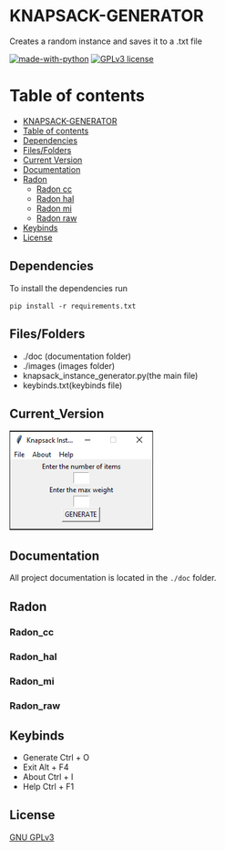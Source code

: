# KNAPSACK-GENERATOR
Creates a random instance and saves it to a .txt file

[![made-with-python](https://img.shields.io/badge/Made%20with-Python-1f425f.svg)](https://www.python.org/) [![GPLv3 license](https://img.shields.io/badge/License-GPLv3-blue.svg)](http://perso.crans.org/besson/LICENSE.html)

# Table of contents

<!--ts-->
  * [KNAPSACK-GENERATOR](#KNAPSACK-GENERATOR)
  * [Table of contents](#Table_of_contents)
  * [Dependencies](#Dependencies)
  * [Files/Folders](#Files/Folders)
  * [Current Version](#Current_Version)
  * [Documentation](#Documentation)
  * [Radon](#Radon)
    * [Radon cc](#Radon_cc)
    * [Radon hal](#Radon_hal)
    * [Radon mi](#Radon_mi)
    * [Radon raw](#Radon_raw)
  * [Keybinds](#Keybinds)
  * [License](#License)
<!--ts-->


## Dependencies

To install the dependencies run

```shell
pip install -r requirements.txt
```


## Files/Folders

<ul>
 <li> ./doc (documentation folder) </li>
 <li> ./images (images folder) </li>
 <li> knapsack_instance_generator.py(the main file) </li>
 <li>  keybinds.txt(keybinds file) </li>
</ul>


## Current_Version

<p><img src ="images/knapsack instance generator version.png" title= "Knapsack instance generator version"/> </p>

## Documentation

All project documentation is located in the `./doc`  folder.

## Radon

### Radon_cc



### Radon_hal



### Radon_mi



### Radon_raw



## Keybinds

<ul>
  <li> Generate Ctrl + O </li>
  <li> Exit Alt + F4 </li>
  <li> About Ctrl + I </li>
  <li> Help Ctrl + F1 </li>
</ul>

## License
[GNU GPLv3](https://choosealicense.com/licenses/gpl-3.0/)
